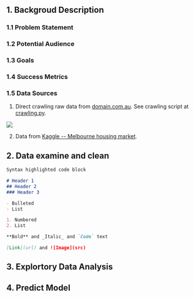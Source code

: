 ## 1. Backgroud Description

### 1.1 Problem Statement
  
### 1.2 Potential Audience

### 1.3 Goals

### 1.4 Success Metrics

### 1.5 Data Sources

1. Direct crawling raw data from [domain.com.au](https://www.domain.com.au/). See crawling script at [crawling.py](https://github.com/alexchen-melbourne/capstone_project/blob/master/web_crawling.py).
  <img src='http://i.imgur.com/LeVNbzY.png'>
  
2. Data from [Kaggle -- Melbourne housing market](https://www.kaggle.com/anthonypino/melbourne-housing-market). 





## 2. Data examine and clean



```markdown
Syntax highlighted code block

# Header 1
## Header 2
### Header 3

- Bulleted
- List

1. Numbered
2. List

**Bold** and _Italic_ and `Code` text

[Link](url) and ![Image](src)
```


## 3. Explortory Data Analysis



## 4. Predict Model


